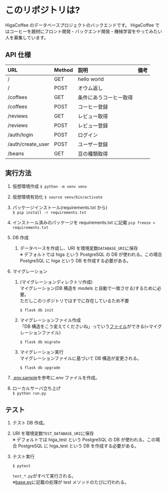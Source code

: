 # このリポジトリは?

HigaCoffee のデータベースプロジェクトのバックエンドです。
HigaCoffee ではコーヒーを題材にフロント開発・バックエンド開発・機械学習をやってみたい人を募集しています。

## API 仕様

| URL               | Method | 説明                   | 備考 |
| :---------------- | :----- | :--------------------- | :--- |
| /                 | GET    | hello world            |      |
| /                 | POST   | オウム返し             |      |
| /coffees          | GET    | 条件にあうコーヒー取得 |      |
| /coffees          | POST   | コーヒー登録           |      |
| /reviews          | GET    | レビュー取得           |      |
| /reviews          | POST   | レビュー登録           |      |
| /auth/login       | POST   | ログイン               |      |
| /auth/create_user | POST   | ユーザー登録           |      |
| /beans            | GET    | 豆の種類取得           |      |

## 実行方法

1. 仮想環境作成
   `$ python -m venv venv `
1. 仮想環境有効化
   `$ source venv/bin/activate`
1. パッケージインストール(requirements.txt から)  
   `$ pip install -r requirements.txt `
1. インストール済みのパッケージを requirements.txt に記載
   `pip freeze > requirements.txt`
1. DB 作成
   1. データベースを作成し、URI を環境変数`DATABASE_URI`に保存  
      ※ デフォルトでは higa という PostgreSQL の DB が使われる。この場合 PostgreSQL に higa という DB を作成する必要がある。
1. マイグレーション

   1. (マイグレーションディレクトリ作成)  
      マイグレーション(DB 構造を models と自動で一致させる)するために必要。  
      ただしこのリポジトリではすでに存在しているため不要
      ```
      $ flask db init
      ```
   1. マイグレーションファイル作成  
      「DB 構造をこう変えてくださいね」っていう[ファイル](./migrations/versions)ができる(=マイグレーションファイル)
      ```
      $ flask db migrate
      ```
   1. マイグレーション実行  
      マイグレーションファイルに基づいて DB 構造が変更される。
      ```
      $ flask db upgrade
      ```

1. [.env.sample](/.env.sample)を参考に.env ファイルを作成。
1. ローカルサーバ立ち上げ  
   `$ python run.py`

## テスト

1. テスト DB 作成。
1. URI を環境変数`TEST_DATABASE_URI`に保存  
   ※ デフォルトでは higa_test という PostgreSQL の DB が使われる。この場合 PostgreSQL に higa_test という DB を作成する必要がある。
1. テスト実行

   ```
   $ pytest
   ```

   `test_*.py`がすべて実行される。  
   ※[base.py](./src/tests/base.py)に記載の処理が test メソッドのたびに行われる。
